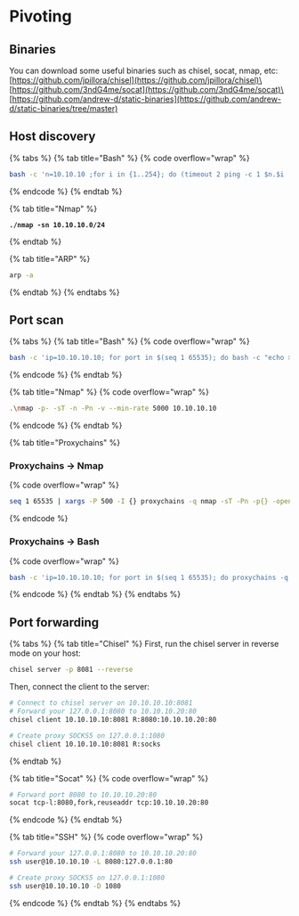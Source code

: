 # Pivoting

## Binaries

You can download some useful binaries such as chisel, socat, nmap, etc:\
[https://github.com/jpillora/chisel](https://github.com/jpillora/chisel)\
[https://github.com/3ndG4me/socat](https://github.com/3ndG4me/socat)\
[https://github.com/andrew-d/static-binaries](https://github.com/andrew-d/static-binaries/tree/master)

## Host discovery

{% tabs %}
{% tab title="Bash" %}
{% code overflow="wrap" %}
```bash
bash -c 'n=10.10.10 ;for i in {1..254}; do (timeout 2 ping -c 1 $n.$i | grep -E -o "([0-9]{1,3}\.){3}[0-9]{1,3}:" | tr -d ":" &); done; wait'
```
{% endcode %}
{% endtab %}

{% tab title="Nmap" %}
<pre class="language-bash" data-overflow="wrap"><code class="lang-bash"><strong>./nmap -sn 10.10.10.0/24
</strong></code></pre>
{% endtab %}

{% tab title="ARP" %}
```bash
arp -a
```
{% endtab %}
{% endtabs %}

## Port scan

{% tabs %}
{% tab title="Bash" %}
{% code overflow="wrap" %}
```bash
bash -c 'ip=10.10.10.10; for port in $(seq 1 65535); do bash -c "echo > /dev/tcp/$ip/$port" > /dev/null 2>&1 && echo -e "$port\033[K" & if [ $((port % 200)) -eq 0 ]; then wait; fi; echo -ne "$port/65535\r"; done; wait'
```
{% endcode %}
{% endtab %}

{% tab title="Nmap" %}
{% code overflow="wrap" %}
```bash
.\nmap -p- -sT -n -Pn -v --min-rate 5000 10.10.10.10
```
{% endcode %}
{% endtab %}

{% tab title="Proxychains" %}
### Proxychains -> Nmap

{% code overflow="wrap" %}
```bash
seq 1 65535 | xargs -P 500 -I {} proxychains -q nmap -sT -Pn -p{} -open --min-rate 5000 -n -vvv 10.10.10.10 2>&1 | grep -Po '\d+(?=/tcp open)'
```
{% endcode %}

### Proxychains -> Bash

{% code overflow="wrap" %}
```bash
bash -c 'ip=10.10.10.10; for port in $(seq 1 65535); do proxychains -q bash -c "echo > /dev/tcp/$ip/$port" > /dev/null 2>&1 && echo -e "$port\033[K" & if [ $((port % 200)) -eq 0 ]; then wait; fi; echo -ne "$port/65535\r"; done; wait'
```
{% endcode %}
{% endtab %}
{% endtabs %}

## Port forwarding

{% tabs %}
{% tab title="Chisel" %}
First, run the chisel server in reverse mode on your host:

```bash
chisel server -p 8081 --reverse
```

Then, connect the client to the server:

```bash
# Connect to chisel server on 10.10.10.10:8081
# Forward your 127.0.0.1:8080 to 10.10.10.20:80
chisel client 10.10.10.10:8081 R:8080:10.10.10.20:80

# Create proxy SOCKS5 on 127.0.0.1:1080
chisel client 10.10.10.10:8081 R:socks
```
{% endtab %}

{% tab title="Socat" %}
{% code overflow="wrap" %}
```bash
# Forward port 8080 to 10.10.10.20:80
socat tcp-l:8080,fork,reuseaddr tcp:10.10.10.20:80
```
{% endcode %}
{% endtab %}

{% tab title="SSH" %}
{% code overflow="wrap" %}
```bash
# Forward your 127.0.0.1:8080 to 10.10.10.20:80
ssh user@10.10.10.10 -L 8080:127.0.0.1:80

# Create proxy SOCKS5 on 127.0.0.1:1080
ssh user@10.10.10.10 -D 1080
```
{% endcode %}
{% endtab %}
{% endtabs %}


